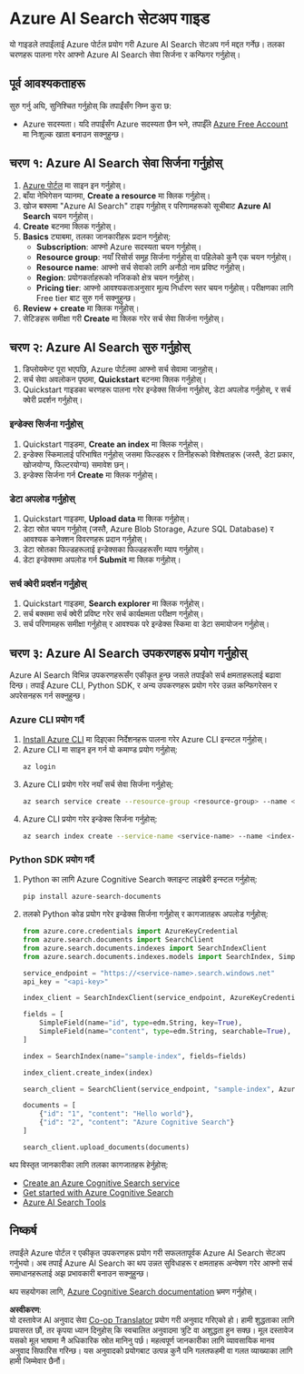 <!--
CO_OP_TRANSLATOR_METADATA:
{
  "original_hash": "f0ce2d470f3efad6f8c7df376f416a4b",
  "translation_date": "2025-07-12T07:35:40+00:00",
  "source_file": "00-course-setup/AzureSearch.md",
  "language_code": "ne"
}
-->
# Azure AI Search सेटअप गाइड

यो गाइडले तपाईंलाई Azure पोर्टल प्रयोग गरी Azure AI Search सेटअप गर्न मद्दत गर्नेछ। तलका चरणहरू पालना गरेर आफ्नो Azure AI Search सेवा सिर्जना र कन्फिगर गर्नुहोस्।

## पूर्व आवश्यकताहरू

सुरु गर्नु अघि, सुनिश्चित गर्नुहोस् कि तपाईंसँग निम्न कुरा छ:

- Azure सदस्यता। यदि तपाईंसँग Azure सदस्यता छैन भने, तपाईँले [Azure Free Account](https://azure.microsoft.com/free/?wt.mc_id=studentamb_258691) मा निःशुल्क खाता बनाउन सक्नुहुन्छ।

## चरण १: Azure AI Search सेवा सिर्जना गर्नुहोस्

1. [Azure पोर्टल](https://portal.azure.com/?wt.mc_id=studentamb_258691) मा साइन इन गर्नुहोस्।
2. बाँया नेभिगेसन प्यानमा, **Create a resource** मा क्लिक गर्नुहोस्।
3. खोज बक्समा "Azure AI Search" टाइप गर्नुहोस् र परिणामहरूको सूचीबाट **Azure AI Search** चयन गर्नुहोस्।
4. **Create** बटनमा क्लिक गर्नुहोस्।
5. **Basics** ट्याबमा, तलका जानकारीहरू प्रदान गर्नुहोस्:
   - **Subscription**: आफ्नो Azure सदस्यता चयन गर्नुहोस्।
   - **Resource group**: नयाँ रिसोर्स समूह सिर्जना गर्नुहोस् वा पहिलेको कुनै एक चयन गर्नुहोस्।
   - **Resource name**: आफ्नो सर्च सेवाको लागि अनौठो नाम प्रविष्ट गर्नुहोस्।
   - **Region**: प्रयोगकर्ताहरूको नजिकको क्षेत्र चयन गर्नुहोस्।
   - **Pricing tier**: आफ्नो आवश्यकताअनुसार मूल्य निर्धारण स्तर चयन गर्नुहोस्। परीक्षणका लागि Free tier बाट सुरु गर्न सक्नुहुन्छ।
6. **Review + create** मा क्लिक गर्नुहोस्।
7. सेटिङहरू समीक्षा गरी **Create** मा क्लिक गरेर सर्च सेवा सिर्जना गर्नुहोस्।

## चरण २: Azure AI Search सुरु गर्नुहोस्

1. डिप्लोयमेन्ट पूरा भएपछि, Azure पोर्टलमा आफ्नो सर्च सेवामा जानुहोस्।
2. सर्च सेवा अवलोकन पृष्ठमा, **Quickstart** बटनमा क्लिक गर्नुहोस्।
3. Quickstart गाइडका चरणहरू पालना गरेर इन्डेक्स सिर्जना गर्नुहोस्, डेटा अपलोड गर्नुहोस्, र सर्च क्वेरी प्रदर्शन गर्नुहोस्।

### इन्डेक्स सिर्जना गर्नुहोस्

1. Quickstart गाइडमा, **Create an index** मा क्लिक गर्नुहोस्।
2. इन्डेक्स स्किमालाई परिभाषित गर्नुहोस् जसमा फिल्डहरू र तिनीहरूको विशेषताहरू (जस्तै, डेटा प्रकार, खोजयोग्य, फिल्टरयोग्य) समावेश छन्।
3. इन्डेक्स सिर्जना गर्न **Create** मा क्लिक गर्नुहोस्।

### डेटा अपलोड गर्नुहोस्

1. Quickstart गाइडमा, **Upload data** मा क्लिक गर्नुहोस्।
2. डेटा स्रोत चयन गर्नुहोस् (जस्तै, Azure Blob Storage, Azure SQL Database) र आवश्यक कनेक्शन विवरणहरू प्रदान गर्नुहोस्।
3. डेटा स्रोतका फिल्डहरूलाई इन्डेक्सका फिल्डहरूसँग म्याप गर्नुहोस्।
4. डेटा इन्डेक्समा अपलोड गर्न **Submit** मा क्लिक गर्नुहोस्।

### सर्च क्वेरी प्रदर्शन गर्नुहोस्

1. Quickstart गाइडमा, **Search explorer** मा क्लिक गर्नुहोस्।
2. सर्च बक्समा सर्च क्वेरी प्रविष्ट गरेर सर्च कार्यक्षमता परीक्षण गर्नुहोस्।
3. सर्च परिणामहरू समीक्षा गर्नुहोस् र आवश्यक परे इन्डेक्स स्किमा वा डेटा समायोजन गर्नुहोस्।

## चरण ३: Azure AI Search उपकरणहरू प्रयोग गर्नुहोस्

Azure AI Search विभिन्न उपकरणहरूसँग एकीकृत हुन्छ जसले तपाईंको सर्च क्षमताहरूलाई बढावा दिन्छ। तपाईं Azure CLI, Python SDK, र अन्य उपकरणहरू प्रयोग गरेर उन्नत कन्फिगरेसन र अपरेसनहरू गर्न सक्नुहुन्छ।

### Azure CLI प्रयोग गर्दै

1. [Install Azure CLI](https://learn.microsoft.com/en-us/cli/azure/install-azure-cli?wt.mc_id=studentamb_258691) मा दिइएका निर्देशनहरू पालना गरेर Azure CLI इन्स्टल गर्नुहोस्।
2. Azure CLI मा साइन इन गर्न यो कमाण्ड प्रयोग गर्नुहोस्:
   ```bash
   az login
   ```
3. Azure CLI प्रयोग गरेर नयाँ सर्च सेवा सिर्जना गर्नुहोस्:
   ```bash
   az search service create --resource-group <resource-group> --name <service-name> --sku Free
   ```
4. Azure CLI प्रयोग गरेर इन्डेक्स सिर्जना गर्नुहोस्:
   ```bash
   az search index create --service-name <service-name> --name <index-name> --fields "field1:type, field2:type"
   ```

### Python SDK प्रयोग गर्दै

1. Python का लागि Azure Cognitive Search क्लाइन्ट लाइब्रेरी इन्स्टल गर्नुहोस्:
   ```bash
   pip install azure-search-documents
   ```
2. तलको Python कोड प्रयोग गरेर इन्डेक्स सिर्जना गर्नुहोस् र कागजातहरू अपलोड गर्नुहोस्:
   ```python
   from azure.core.credentials import AzureKeyCredential
   from azure.search.documents import SearchClient
   from azure.search.documents.indexes import SearchIndexClient
   from azure.search.documents.indexes.models import SearchIndex, SimpleField, edm

   service_endpoint = "https://<service-name>.search.windows.net"
   api_key = "<api-key>"

   index_client = SearchIndexClient(service_endpoint, AzureKeyCredential(api_key))

   fields = [
       SimpleField(name="id", type=edm.String, key=True),
       SimpleField(name="content", type=edm.String, searchable=True),
   ]

   index = SearchIndex(name="sample-index", fields=fields)

   index_client.create_index(index)

   search_client = SearchClient(service_endpoint, "sample-index", AzureKeyCredential(api_key))

   documents = [
       {"id": "1", "content": "Hello world"},
       {"id": "2", "content": "Azure Cognitive Search"}
   ]

   search_client.upload_documents(documents)
   ```

थप विस्तृत जानकारीका लागि तलका कागजातहरू हेर्नुहोस्:

- [Create an Azure Cognitive Search service](https://learn.microsoft.com/en-us/azure/search/search-create-service-portal?wt.mc_id=studentamb_258691)
- [Get started with Azure Cognitive Search](https://learn.microsoft.com/en-us/azure/search/search-get-started-portal?wt.mc_id=studentamb_258691)
- [Azure AI Search Tools](https://learn.microsoft.com/en-us/azure/ai-services/agents/how-to/tools/azure-ai-search?tabs=azurecli%2Cpython&pivots=code-examples?wt.mc_id=studentamb_258691)

## निष्कर्ष

तपाईंले Azure पोर्टल र एकीकृत उपकरणहरू प्रयोग गरी सफलतापूर्वक Azure AI Search सेटअप गर्नुभयो। अब तपाईं Azure AI Search का थप उन्नत सुविधाहरू र क्षमताहरू अन्वेषण गरेर आफ्नो सर्च समाधानहरूलाई अझ प्रभावकारी बनाउन सक्नुहुन्छ।

थप सहयोगका लागि, [Azure Cognitive Search documentation](https://learn.microsoft.com/en-us/azure/search/?wt.mc_id=studentamb_258691) भ्रमण गर्नुहोस्।

**अस्वीकरण**:  
यो दस्तावेज AI अनुवाद सेवा [Co-op Translator](https://github.com/Azure/co-op-translator) प्रयोग गरी अनुवाद गरिएको हो। हामी शुद्धताका लागि प्रयासरत छौं, तर कृपया ध्यान दिनुहोस् कि स्वचालित अनुवादमा त्रुटि वा अशुद्धता हुन सक्छ। मूल दस्तावेज यसको मूल भाषामा नै अधिकारिक स्रोत मानिनु पर्छ। महत्वपूर्ण जानकारीका लागि व्यावसायिक मानव अनुवाद सिफारिस गरिन्छ। यस अनुवादको प्रयोगबाट उत्पन्न कुनै पनि गलतफहमी वा गलत व्याख्याका लागि हामी जिम्मेवार छैनौं।